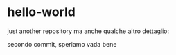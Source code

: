 # hello-world
just another repository
ma anche qualche altro dettaglio:






secondo commit, speriamo vada bene


